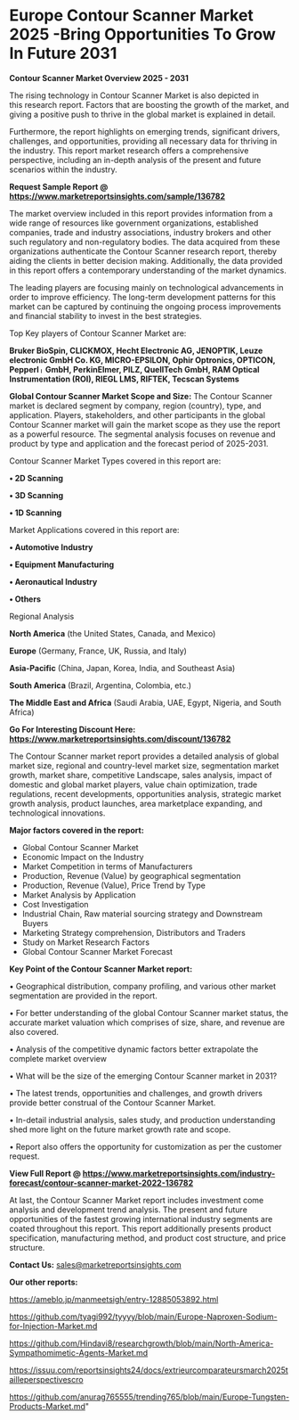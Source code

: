  # Europe Contour Scanner Market 2025 -Bring Opportunities To Grow In Future 2031

<Strong> Contour Scanner Market Overview 2025 - 2031</strong>

The rising technology in Contour Scanner Market is also depicted in this research report. Factors that are boosting the growth of the market, and giving a positive push to thrive in the global market is explained in detail.

Furthermore, the report highlights on emerging trends, significant drivers, challenges, and opportunities, providing all necessary data for thriving in the industry. This report market research offers a comprehensive perspective, including an in-depth analysis of the present and future scenarios within the industry.

<strong>Request Sample Report @ <a href=https://www.marketreportsinsights.com/sample/136782>https://www.marketreportsinsights.com/sample/136782</a></strong>

The market overview included in this report provides information from a wide range of resources like government organizations, established companies, trade and industry associations, industry brokers and other such regulatory and non-regulatory bodies. The data acquired from these organizations authenticate the Contour Scanner research report, thereby aiding the clients in better decision making. Additionally, the data provided in this report offers a contemporary understanding of the market dynamics.

The leading players are focusing mainly on technological advancements in order to improve efficiency. The long-term development patterns for this market can be captured by continuing the ongoing process improvements and financial stability to invest in the best strategies.

Top Key players of Contour Scanner Market are:

<strong>Bruker BioSpin, CLICKMOX, Hecht Electronic AG, JENOPTIK, Leuze electronic GmbH  Co. KG, MICRO-EPSILON, Ophir Optronics, OPTICON, Pepperlᛧ GmbH, PerkinElmer, PILZ, QuellTech GmbH, RAM Optical Instrumentation (ROI), RIEGL LMS, RIFTEK, Tecscan Systems</strong>

<strong><b>Global Contour Scanner Market Scope and Size:</b></strong>
The Contour Scanner market is declared segment by company, region (country), type, and application. Players, stakeholders, and other participants in the global Contour Scanner market will gain the market scope as they use the report as a powerful resource. The segmental analysis focuses on revenue and product by type and application and the forecast period of 2025-2031.

Contour Scanner Market Types covered in this report are:

<strong>• 2D Scanning

• 3D Scanning

• 1D Scanning</strong>

Market Applications covered in this report are:

<strong>• Automotive Industry

• Equipment Manufacturing

• Aeronautical Industry

• Others</strong> 

Regional Analysis

<strong>North America</strong> (the United States, Canada, and Mexico)

<strong>Europe</strong> (Germany, France, UK, Russia, and Italy)

<strong>Asia-Pacific</strong> (China, Japan, Korea, India, and Southeast Asia)

<strong>South America</strong> (Brazil, Argentina, Colombia, etc.)

<strong>The Middle East and Africa</strong> (Saudi Arabia, UAE, Egypt, Nigeria, and South Africa)

<strong>Go For Interesting Discount Here: <a href=https://www.marketreportsinsights.com/discount/136782>https://www.marketreportsinsights.com/discount/136782</a></strong>

The Contour Scanner market report provides a detailed analysis of global market size, regional and country-level market size, segmentation market growth, market share, competitive Landscape, sales analysis, impact of domestic and global market players, value chain optimization, trade regulations, recent developments, opportunities analysis, strategic market growth analysis, product launches, area marketplace expanding, and technological innovations.

<strong><b>Major factors covered in the report:</b></strong>
<ul>
  <li>Global Contour Scanner Market </li>
  <li>Economic Impact on the Industry</li>
  <li>Market Competition in terms of Manufacturers</li>
  <li>Production, Revenue (Value) by geographical segmentation</li>
  <li>Production, Revenue (Value), Price Trend by Type</li>
  <li>Market Analysis by Application</li>
  <li>Cost Investigation</li>
  <li>Industrial Chain, Raw material sourcing strategy and Downstream Buyers</li>
  <li>Marketing Strategy comprehension, Distributors and Traders</li>
  <li>Study on Market Research Factors</li>
  <li>Global Contour Scanner Market Forecast</li>
</ul>

<strong><b>Key Point of the Contour Scanner Market report:</b></strong>

• Geographical distribution, company profiling, and various other market segmentation are provided in the report.

• For better understanding of the global Contour Scanner market status, the accurate market valuation which comprises of size, share, and revenue are also covered.

• Analysis of the competitive dynamic factors better extrapolate the complete market overview

• What will be the size of the emerging Contour Scanner market in 2031?

• The latest trends, opportunities and challenges, and growth drivers provide better construal of the Contour Scanner Market.

• In-detail industrial analysis, sales study, and production understanding shed more light on the future market growth rate and scope.

• Report also offers the opportunity for customization as per the customer request.

<strong><b>View Full Report @ <a href=https://www.marketreportsinsights.com/industry-forecast/contour-scanner-market-2022-136782>https://www.marketreportsinsights.com/industry-forecast/contour-scanner-market-2022-136782</a></b></strong>


At last, the Contour Scanner Market report includes investment come analysis and development trend analysis. The present and future opportunities of the fastest growing international industry segments are coated throughout this report. This report additionally presents product specification, manufacturing method, and product cost structure, and price structure.

<strong>Contact Us:</strong>
sales@marketreportsinsights.com

<strong>Our other reports:</strong>

<a href=https://ameblo.jp/manmeetsigh/entry-12885053892.html>https://ameblo.jp/manmeetsigh/entry-12885053892.html</a>

<a href=https://github.com/tyagi992/tyyyy/blob/main/Europe-Naproxen-Sodium-for-Injection-Market.md>https://github.com/tyagi992/tyyyy/blob/main/Europe-Naproxen-Sodium-for-Injection-Market.md</a>

<a href=https://github.com/Hindavi8/researchgrowth/blob/main/North-America-Sympathomimetic-Agents-Market.md>https://github.com/Hindavi8/researchgrowth/blob/main/North-America-Sympathomimetic-Agents-Market.md</a>

<a href=https://issuu.com/reportsinsights24/docs/extrieurcomparateursmarch2025tailleperspectivescro>https://issuu.com/reportsinsights24/docs/extrieurcomparateursmarch2025tailleperspectivescro</a>

<a href=https://github.com/anurag765555/trending765/blob/main/Europe-Tungsten-Products-Market.md>https://github.com/anurag765555/trending765/blob/main/Europe-Tungsten-Products-Market.md</a>"
